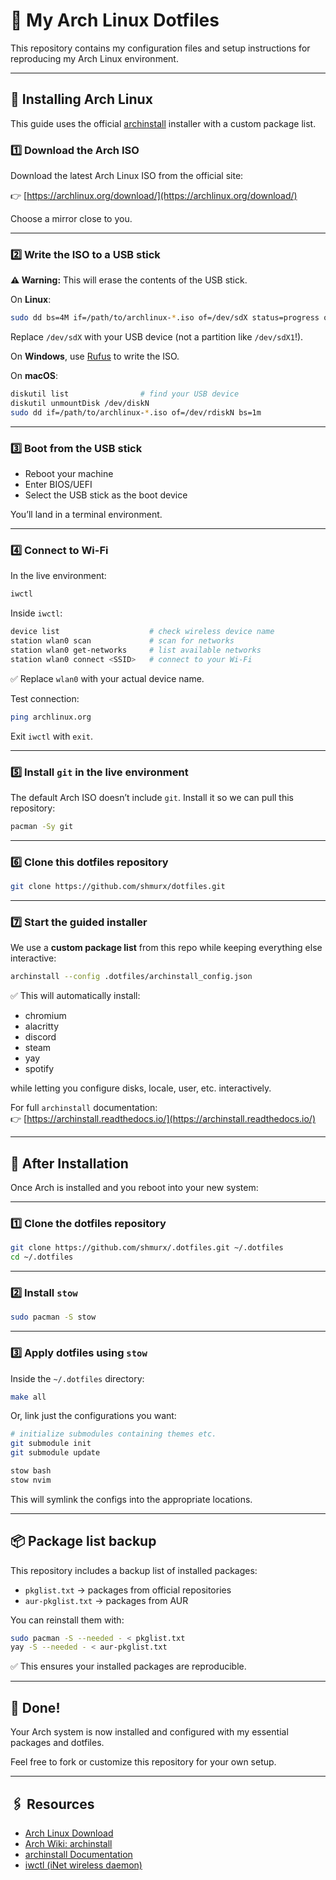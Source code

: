 # 🌱 My Arch Linux Dotfiles

This repository contains my configuration files and setup instructions for reproducing my Arch Linux environment.

---

## 🚀 Installing Arch Linux

This guide uses the official [archinstall](https://wiki.archlinux.org/title/Archinstall) installer with a custom package list.

### 1️⃣ Download the Arch ISO

Download the latest Arch Linux ISO from the official site:

👉 [https://archlinux.org/download/](https://archlinux.org/download/)

Choose a mirror close to you.

---

### 2️⃣ Write the ISO to a USB stick

**⚠️ Warning:** This will erase the contents of the USB stick.

On **Linux**:

```bash
sudo dd bs=4M if=/path/to/archlinux-*.iso of=/dev/sdX status=progress oflag=sync
```

Replace `/dev/sdX` with your USB device (not a partition like `/dev/sdX1`!).

On **Windows**, use [Rufus](https://rufus.ie/) to write the ISO.

On **macOS**:

```bash
diskutil list                # find your USB device
diskutil unmountDisk /dev/diskN
sudo dd if=/path/to/archlinux-*.iso of=/dev/rdiskN bs=1m
```

---

### 3️⃣ Boot from the USB stick

- Reboot your machine
- Enter BIOS/UEFI
- Select the USB stick as the boot device

You’ll land in a terminal environment.

---

### 4️⃣ Connect to Wi-Fi

In the live environment:

```bash
iwctl
```

Inside `iwctl`:

```bash
device list                    # check wireless device name
station wlan0 scan             # scan for networks
station wlan0 get-networks     # list available networks
station wlan0 connect <SSID>   # connect to your Wi-Fi
```

✅ Replace `wlan0` with your actual device name.

Test connection:

```bash
ping archlinux.org
```

Exit `iwctl` with `exit`.

---

### 5️⃣ Install `git` in the live environment

The default Arch ISO doesn’t include `git`. Install it so we can pull this repository:

```bash
pacman -Sy git
```

---

### 6️⃣ Clone this dotfiles repository

```bash
git clone https://github.com/shmurx/dotfiles.git
```

---

### 7️⃣ Start the guided installer

We use a **custom package list** from this repo while keeping everything else interactive:

```bash
archinstall --config .dotfiles/archinstall_config.json
```

✅ This will automatically install:

- chromium
- alacritty
- discord
- steam
- yay
- spotify

while letting you configure disks, locale, user, etc. interactively.

For full `archinstall` documentation:  
👉 [https://archinstall.readthedocs.io/](https://archinstall.readthedocs.io/)

---

## 📝 After Installation

Once Arch is installed and you reboot into your new system:

---

### 1️⃣ Clone the dotfiles repository

```bash
git clone https://github.com/shmurx/.dotfiles.git ~/.dotfiles
cd ~/.dotfiles
```

---

### 2️⃣ Install `stow`

```bash
sudo pacman -S stow
```

---

### 3️⃣ Apply dotfiles using `stow`

Inside the `~/.dotfiles` directory:

```bash
make all
```

Or, link just the configurations you want:

```bash
# initialize submodules containing themes etc.
git submodule init
git submodule update

stow bash
stow nvim
```

This will symlink the configs into the appropriate locations.

---

## 📦 Package list backup

This repository includes a backup list of installed packages:

- `pkglist.txt` → packages from official repositories
- `aur-pkglist.txt` → packages from AUR

You can reinstall them with:

```bash
sudo pacman -S --needed - < pkglist.txt
yay -S --needed - < aur-pkglist.txt
```

✅ This ensures your installed packages are reproducible.

---

## 🎉 Done!

Your Arch system is now installed and configured with my essential packages and dotfiles.

Feel free to fork or customize this repository for your own setup.

---

## 🖇️ Resources

- [Arch Linux Download](https://archlinux.org/download/)
- [Arch Wiki: archinstall](https://wiki.archlinux.org/title/Archinstall)
- [archinstall Documentation](https://archinstall.readthedocs.io/)
- [iwctl (iNet wireless daemon)](https://wiki.archlinux.org/title/Iwd)

